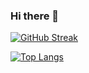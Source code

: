### Hi there 👋
[![GitHub Streak](https://github-readme-streak-stats.herokuapp.com?user=ambalikajaiswal&theme=dark)](https://git.io/streak-stats)


[![Top Langs](https://github-readme-stats.vercel.app/api/top-langs/?username=ambalikajaiswal)](https://github.com/anuraghazra/github-readme-stats)



<!--
**ambalikajaiswal/ambalikajaiswal** is a ✨ _special_ ✨ repository because its `README.md` (this file) appears on your GitHub profile.

Here are some ideas to get you started:

- 🔭 I’m currently working on ...
- 🌱 I’m currently learning ...
- 👯 I’m looking to collaborate on ...
- 🤔 I’m looking for help with ...
- 💬 Ask me about ...
- 📫 How to reach me: ...
- 😄 Pronouns: ...
- ⚡ Fun fact: ...
-->
